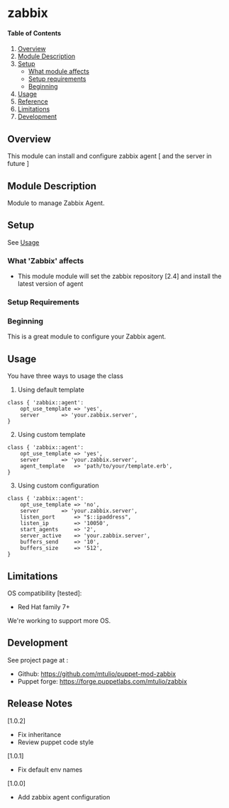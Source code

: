 # zabbix

#### Table of Contents

1. [Overview](#overview)
2. [Module Description](#module-description)
3. [Setup](#setup)
    * [What module affects](#what-module-affects)
    * [Setup requirements](#setup-requirements)
    * [Beginning](#beginning)
4. [Usage](#usage)
5. [Reference](#reference)
5. [Limitations](#limitations)
6. [Development](#development)

## Overview

This module can install and configure zabbix agent [ and the server in future ]

## Module Description

Module to manage Zabbix Agent.


## Setup

 See [Usage](#usage)

### What 'Zabbix' affects

* This module module will set the zabbix repository [2.4] and install the latest version of agent

### Setup Requirements 


### Beginning 

This is a great module to configure your Zabbix agent. 

## Usage

You have three ways to usage the class 

1. Using default template

```
class { 'zabbix::agent': 
	opt_use_template => 'yes',
	server 		 => 'your.zabbix.server',
}
```

2. Using custom template
```
class { 'zabbix::agent': 
	opt_use_template => 'yes',
	server 		 => 'your.zabbix.server',
	agent_template   => 'path/to/your/template.erb',
}
```

3. Using custom configuration
```
class { 'zabbix::agent': 
	opt_use_template => 'no',
	server		 => 'your.zabbix.server',
	listen_port      => "$::ipaddress",
	listen_ip        => '10050',
	start_agents     => '2',
	server_active    => 'your.zabbix.server',
	buffers_send     => '10',
	buffers_size     => '512',
}
```

## Limitations

OS compatibility [tested]: 
* Red Hat family 7+ 

We're working to support more OS.

## Development

See project page at :
* Github: https://github.com/mtulio/puppet-mod-zabbix
* Puppet forge: https://forge.puppetlabs.com/mtulio/zabbix

## Release Notes

[1.0.2]
* Fix inheritance
* Review puppet code style

[1.0.1]
* Fix default env names

[1.0.0]
* Add zabbix agent configuration

